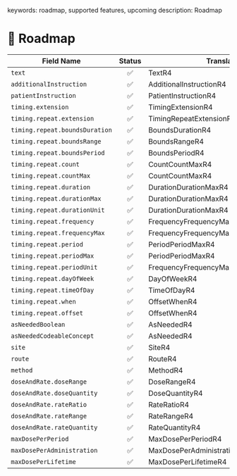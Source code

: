 keywords: roadmap, supported features, upcoming
description: Roadmap

# 🚧 Roadmap

| Field Name                     | Status | Translator                             | Notes |
|--------------------------------|:------:|----------------------------------------|-------|
| `text`                         |   ✅    | TextR4                                 |       |
| `additionalInstruction`        |   ✅    | AdditionalInstructionR4                |       |
| `patientInstruction`           |   ✅    | PatientInstructionR4                   |       |
| `timing.extension`             |   ✅    | TimingExtensionR4                      |       |
| `timing.repeat.extension`      |   ✅    | TimingRepeatExtensionR4                |       |
| `timing.repeat.boundsDuration` |   ✅    | BoundsDurationR4                       |       |
| `timing.repeat.boundsRange`    |   ✅    | BoundsRangeR4                          |       |
| `timing.repeat.boundsPeriod`   |   ✅    | BoundsPeriodR4                         |       |
| `timing.repeat.count`          |   ✅    | CountCountMaxR4                        |       |
| `timing.repeat.countMax`       |   ✅    | CountCountMaxR4                        |       |
| `timing.repeat.duration`       |   ✅    | DurationDurationMaxR4                  |       |
| `timing.repeat.durationMax`    |   ✅    | DurationDurationMaxR4                  |       |
| `timing.repeat.durationUnit`   |   ✅    | DurationDurationMaxR4                  |       |
| `timing.repeat.frequency`      |   ✅    | FrequencyFrequencyMaxR4                |       |
| `timing.repeat.frequencyMax`   |   ✅    | FrequencyFrequencyMaxR4                |       |
| `timing.repeat.period`         |   ✅    | PeriodPeriodMaxR4                      |       |
| `timing.repeat.periodMax`      |   ✅    | PeriodPeriodMaxR4                      |       |
| `timing.repeat.periodUnit`     |   ✅    | FrequencyFrequencyMaxPeriodPeriodMaxR4 |       |
| `timing.repeat.dayOfWeek`      |   ✅    | DayOfWeekR4                            |       |
| `timing.repeat.timeOfDay`      |   ✅    | TimeOfDayR4                            |       |
| `timing.repeat.when`           |   ✅    | OffsetWhenR4                           |       |
| `timing.repeat.offset`         |   ✅    | OffsetWhenR4                           |       |
| `asNeededBoolean`              |   ✅    | AsNeededR4                             |       |
| `asNeededCodeableConcept`      |   ✅    | AsNeededR4                             |       |
| `site`                         |   ✅    | SiteR4                                 |       |
| `route`                        |   ✅    | RouteR4                                |       |
| `method`                       |   ✅    | MethodR4                               |       |
| `doseAndRate.doseRange`        |   ✅    | DoseRangeR4                            |       |
| `doseAndRate.doseQuantity`     |   ✅    | DoseQuantityR4                         |       |
| `doseAndRate.rateRatio`        |   ✅    | RateRatioR4                            |       |
| `doseAndRate.rateRange`        |   ✅    | RateRangeR4                            |       |
| `doseAndRate.rateQuantity`     |   ✅    | RateQuantityR4                         |       |
| `maxDosePerPeriod`             |   ✅    | MaxDosePerPeriodR4                     |       |
| `maxDosePerAdministration`     |   ✅    | MaxDosePerAdministrationR4             |       |
| `maxDosePerLifetime`           |   ✅    | MaxDosePerLifetimeR4                   |       |

